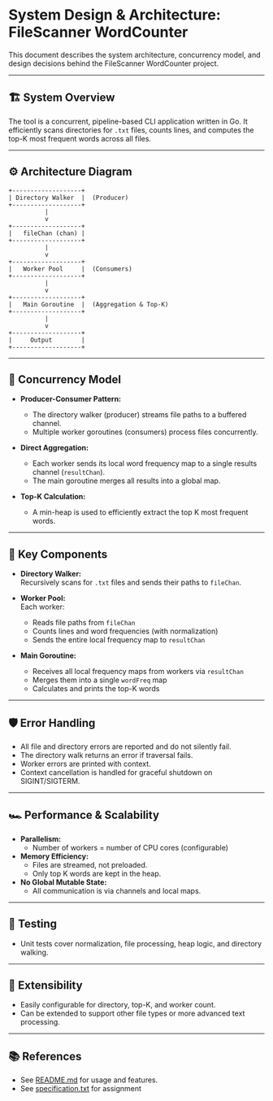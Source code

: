 # System Design & Architecture: FileScanner WordCounter

This document describes the system architecture, concurrency model, and design decisions behind the FileScanner WordCounter project.

---

## 🏗️ System Overview

The tool is a concurrent, pipeline-based CLI application written in Go. It efficiently scans directories for `.txt` files, counts lines, and computes the top-K most frequent words across all files.

---

## ⚙️ Architecture Diagram

```
+-------------------+
| Directory Walker  |  (Producer)
+-------------------+
          |
          v
+-------------------+
|   fileChan (chan) |
+-------------------+
          |
          v
+-------------------+
|   Worker Pool     |  (Consumers)
+-------------------+
          |
          v
+-------------------+
|   Main Goroutine  |  (Aggregation & Top-K)
+-------------------+
          |
          v
+-------------------+
|     Output        |
+-------------------+
```

---

## 🔄 Concurrency Model

- **Producer-Consumer Pattern:**  
  - The directory walker (producer) streams file paths to a buffered channel.
  - Multiple worker goroutines (consumers) process files concurrently.

- **Direct Aggregation:**  
  - Each worker sends its local word frequency map to a single results channel (`resultChan`).
  - The main goroutine merges all results into a global map.

- **Top-K Calculation:**  
  - A min-heap is used to efficiently extract the top K most frequent words.

---

## 🧩 Key Components

- **Directory Walker:**  
  Recursively scans for `.txt` files and sends their paths to `fileChan`.

- **Worker Pool:**  
  Each worker:
  - Reads file paths from `fileChan`
  - Counts lines and word frequencies (with normalization)
  - Sends the entire local frequency map to `resultChan`

- **Main Goroutine:**  
  - Receives all local frequency maps from workers via `resultChan`
  - Merges them into a single `wordFreq` map
  - Calculates and prints the top-K words

---

## 🛡️ Error Handling

- All file and directory errors are reported and do not silently fail.
- The directory walk returns an error if traversal fails.
- Worker errors are printed with context.
- Context cancellation is handled for graceful shutdown on SIGINT/SIGTERM.

---

## 🏎️ Performance & Scalability

- **Parallelism:**  
  - Number of workers = number of CPU cores (configurable)
- **Memory Efficiency:**  
  - Files are streamed, not preloaded.
  - Only top K words are kept in the heap.
- **No Global Mutable State:**  
  - All communication is via channels and local maps.

---

## 🧪 Testing

- Unit tests cover normalization, file processing, heap logic, and directory walking.

---

## 🔧 Extensibility

- Easily configurable for directory, top-K, and worker count.
- Can be extended to support other file types or more advanced text processing.

---

## 📚 References

- See [README.md](README.md) for usage and features.
- See [specification.txt](specification.txt) for assignment